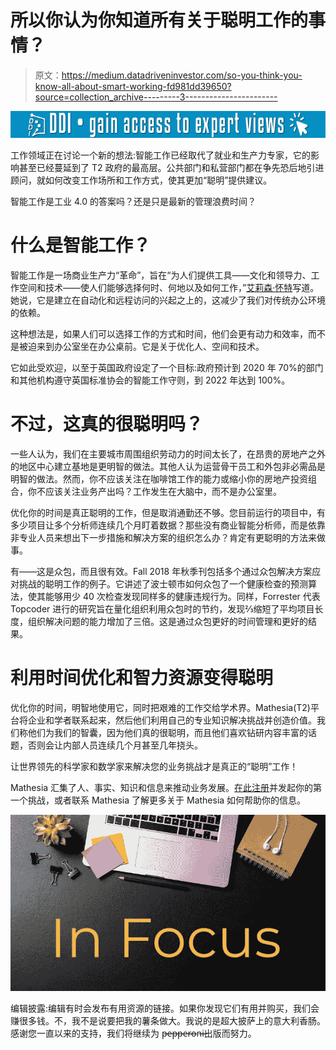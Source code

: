 # 所以你认为你知道所有关于聪明工作的事情？

> 原文：<https://medium.datadriveninvestor.com/so-you-think-you-know-all-about-smart-working-fd981dd39650?source=collection_archive---------3----------------------->

[![](img/87b8630b967bc4bff1cf2b363871968f.png)](http://www.track.datadriveninvestor.com/1B9E)

工作领域正在讨论一个新的想法:智能工作已经取代了就业和生产力专家，它的影响甚至已经蔓延到了 T2 政府的最高层。公共部门和私营部门都在争先恐后地引进顾问，就如何改变工作场所和工作方式，使其更加“聪明”提供建议。

智能工作是工业 4.0 的答案吗？还是只是最新的管理浪费时间？

# 什么是智能工作？

智能工作是一场商业生产力“革命”，旨在“为人们提供工具——文化和领导力、工作空间和技术——使人们能够选择何时、何地以及如何工作，”[艾莉森·怀特](https://www.openaccessgovernment.org/is-smart-working-heralding-the-slow-death-of-the-traditional-office/45424/)写道。她说，它是建立在自动化和远程访问的兴起之上的，这减少了我们对传统办公环境的依赖。

这种想法是，如果人们可以选择工作的方式和时间，他们会更有动力和效率，而不是被迫来到办公室坐在办公桌前。它是关于优化人、空间和技术。

它如此受欢迎，以至于英国政府设定了一个目标:政府预计到 2020 年 70%的部门和其他机构遵守英国标准协会的智能工作守则，到 2022 年达到 100%。

# 不过，这真的很聪明吗？

一些人认为，我们在主要城市周围组织劳动力的时间太长了，在昂贵的房地产之外的地区中心建立基地是更明智的做法。其他人认为运营骨干员工和外包非必需品是明智的做法。然而，你不应该关注在咖啡馆工作的能力或缩小你的房地产投资组合，你不应该关注业务产出吗？工作发生在大脑中，而不是办公室里。

优化你的时间是真正聪明的工作，但是取消通勤还不够。您目前运行的项目中，有多少项目让多个分析师连续几个月盯着数据？那些没有商业智能分析师，而是依靠非专业人员来想出下一步措施和解决方案的组织怎么办？肯定有更聪明的方法来做事。

有——这是众包，而且很有效。Fall 2018 年秋季刊包括多个通过众包解决方案应对挑战的聪明工作的例子。它讲述了波士顿市如何众包了一个健康检查的预测算法，使其能够用少 40 次检查发现同样多的健康违规行为。同样，Forrester 代表 Topcoder 进行的研究旨在量化组织利用众包时的节约，发现⅔缩短了平均项目长度，组织解决问题的能力增加了三倍。这是通过众包更好的时间管理和更好的结果。

# 利用时间优化和智力资源变得聪明

优化你的时间，明智地使用它，同时把艰难的工作交给学术界。Mathesia(T2)平台将企业和学者联系起来，然后他们利用自己的专业知识解决挑战并创造价值。我们称他们为我们的智囊，因为他们真的很聪明，而且他们喜欢钻研内容丰富的话题，否则会让内部人员连续几个月甚至几年挠头。

让世界领先的科学家和数学家来解决您的业务挑战才是真正的“聪明”工作！

Mathesia 汇集了人、事实、知识和信息来推动业务发展。[在此注册](https://www.mathesia.com/projects/pitcher_registration/)并发起你的第一个挑战，或者联系 Mathesia 了解更多关于 Mathesia 如何帮助你的信息。

![](img/e423c4a7b4d22df96eeb71db0da355e8.png)

编辑披露:编辑有时会发布有用资源的链接。如果你发现它们有用并购买，我们会赚很多钱。不，我不是说要把我的薯条做大。我说的是超大披萨上的意大利香肠。感谢您一直以来的支持，我们将继续为 p̶e̶p̶p̶e̶r̶o̶n̶i̶出版而努力。